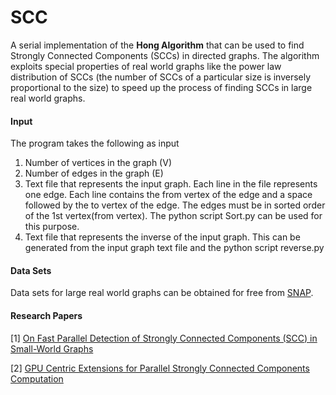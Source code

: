 # SCC

A serial implementation of the **Hong Algorithm** that can be used to find Strongly Connected Components (SCCs) in directed graphs. The algorithm exploits special properties of real world graphs like the power law distribution of SCCs (the number of SCCs of a particular size is inversely proportional to the size) to speed up the process of finding SCCs in large real world graphs.

#### Input
The program takes the following as input
1. Number of vertices in the graph (V)
2. Number of edges in the graph (E)
3. Text file that represents the input graph. Each line in the file represents one edge. Each line contains the from vertex of the edge and a space followed by the to vertex of the edge. The edges must be in sorted order of the 1st vertex(from vertex). The python script Sort.py can be used for this purpose.
4. Text file that represents the inverse of the input graph. This can be generated from the input graph text file and the python script reverse.py

#### Data Sets
Data sets for large real world graphs can be obtained for free from [SNAP](http://snap.stanford.edu/index.html).

#### Research Papers
[1] [On Fast Parallel Detection of Strongly Connected Components (SCC) in Small-World Graphs](https://ppl.stanford.edu/papers/sc13-hong.pdf) 

[2] [GPU Centric Extensions for Parallel Strongly Connected Components Computation](https://dl.acm.org/citation.cfm?id=2884048)

